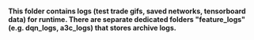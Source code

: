 #### This folder contains logs (test trade gifs, saved networks, tensorboard data) for runtime. There are separate dedicated folders "feature_logs" (e.g. dqn_logs, a3c_logs) that stores archive logs.